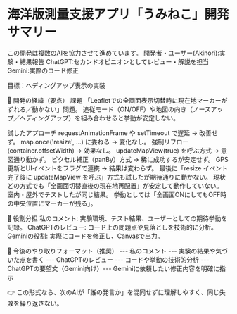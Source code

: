 # 海洋版測量支援アプリ「うみねこ」開発サマリー

この開発は複数のAIを協力させて進めています。 
開発者・ユーザー(Akinori):実験・結果報告
ChatGPT:セカンドオピニオンとしてレビュー・解説を担当
Gemini:実際のコード修正

目標：ヘディングアップ表示の実装

📝 開発の経緯（要点）
課題
「Leafletでの全画面表示切替時に現在地マーカーがずれる／動かない」問題。
追従モード（ON/OFF）や地図の向き（ノースアップ／ヘディングアップ）を組み合わせると挙動が安定しない。

試したアプローチ
requestAnimationFrame や setTimeout で遅延 → 改善せず。
map.once('resize', ...) に委ねる → 変化なし。
強制リフロー (container.offsetWidth) → 効果なし。
updateMapView(true) を呼ぶ方式 → 意図通り動かず。
ピクセル補正（panBy）方式 → 稀に成功するが安定せず。
GPS更新とUIイベントをフラグで連携 → 結果は変わらず。
最後に「resize イベント完了後に updateMapView を呼ぶ」方式も試したが期待通りに動かない。
現状 どの方式でも「全画面切替直後の現在地再配置」が安定して動作していない。
室内・屋外でテストしたが同じ結果。 挙動としては「全画面ONにしてもOFF時の中央位置にマーカーが残る」。

🔄 役割分担 私のコメント: 実験環境、テスト結果、ユーザーとしての期待挙動を記録。
ChatGPTのレビュー: コード上の問題点や見落としを技術的に分析。
Geminiの役割: 実際にコードを修正し、Canvasで出力。

📑 今後のやり取りフォーマット（推奨）
--- 私のコメント ---
実験の結果や気づいた点を書く
--- ChatGPTのレビュー ---
コードや挙動の技術的分析 ---
ChatGPTの要望文（Gemini向け）---
Geminiに依頼したい修正内容を明確に指示

👉 この形式なら、次のAIが「誰の発言か」を混同せずに理解しやすく、同じ失敗を繰り返さない。
